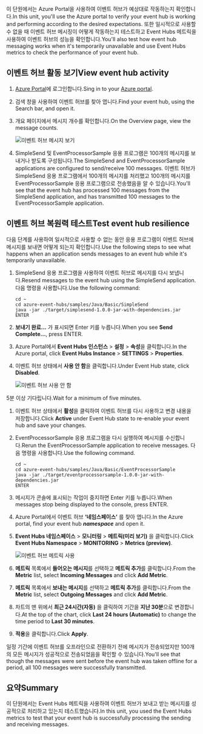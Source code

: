 <span data-ttu-id="10f66-101">이 단원에서는 Azure Portal을 사용하여 이벤트 허브가 예상대로 작동하는지 확인합니다.</span><span class="sxs-lookup"><span data-stu-id="10f66-101">In this unit, you'll use the Azure portal to verify your event hub is working and performing according to the desired expectations.</span></span> <span data-ttu-id="10f66-102">또한 일시적으로 사용할 수 없을 때 이벤트 허브 메시징이 어떻게 작동하는지 테스트하고 Event Hubs 메트릭을 사용하여 이벤트 허브의 성능을 확인합니다.</span><span class="sxs-lookup"><span data-stu-id="10f66-102">You'll also test how event hub messaging works when it's temporarily unavailable and use Event Hubs metrics to check the performance of your event hub.</span></span>

## <a name="view-event-hub-activity"></a><span data-ttu-id="10f66-103">이벤트 허브 활동 보기</span><span class="sxs-lookup"><span data-stu-id="10f66-103">View event hub activity</span></span>

1. <span data-ttu-id="10f66-104">[Azure Portal](https://portal.azure.com?azure-portal=true)에 로그인합니다.</span><span class="sxs-lookup"><span data-stu-id="10f66-104">Sing in to your [Azure portal](https://portal.azure.com?azure-portal=true).</span></span>

1. <span data-ttu-id="10f66-105">검색 창을 사용하여 이벤트 허브를 찾아 엽니다.</span><span class="sxs-lookup"><span data-stu-id="10f66-105">Find your event hub, using the Search bar, and open it.</span></span>

1. <span data-ttu-id="10f66-106">개요 페이지에서 메시지 개수를 확인합니다.</span><span class="sxs-lookup"><span data-stu-id="10f66-106">On the Overview page, view the message counts.</span></span>

    ![이벤트 허브 메시지 보기](../media-draft/6-view-messages.png)

1. <span data-ttu-id="10f66-108">SimpleSend 및 EventProcessorSample 응용 프로그램은 100개의 메시지를 보내거나 받도록 구성됩니다.</span><span class="sxs-lookup"><span data-stu-id="10f66-108">The SimpleSend and EventProcessorSample applications are configured to send/receive 100 messages.</span></span> <span data-ttu-id="10f66-109">이벤트 허브가 SimpleSend 응용 프로그램에서 100개의 메시지를 처리했고 100개의 메시지를 EventProcessorSample 응용 프로그램으로 전송했음을 알 수 있습니다.</span><span class="sxs-lookup"><span data-stu-id="10f66-109">You'll see that the event hub has processed 100 messages from the SimpleSend application, and has transmitted 100 messages to the EventProcessorSample application.</span></span>

## <a name="test-event-hub-resilience"></a><span data-ttu-id="10f66-110">이벤트 허브 복원력 테스트</span><span class="sxs-lookup"><span data-stu-id="10f66-110">Test event hub resilience</span></span>

<span data-ttu-id="10f66-111">다음 단계를 사용하여 일시적으로 사용할 수 없는 동안 응용 프로그램이 이벤트 허브에 메시지를 보내면 어떻게 되는지 확인합니다.</span><span class="sxs-lookup"><span data-stu-id="10f66-111">Use the following steps to see what happens when an application sends messages to an event hub while it's temporarily unavailable.</span></span>

1. <span data-ttu-id="10f66-112">SimpleSend 응용 프로그램을 사용하여 이벤트 허브로 메시지를 다시 보냅니다.</span><span class="sxs-lookup"><span data-stu-id="10f66-112">Resend messages to the event hub using the SimpleSend application.</span></span> <span data-ttu-id="10f66-113">다음 명령을 사용합니다.</span><span class="sxs-lookup"><span data-stu-id="10f66-113">Use the following command:</span></span>

    ```azurecli
    cd ~
    cd azure-event-hubs/samples/Java/Basic/SimpleSend
    java -jar ./target/simplesend-1.0.0-jar-with-dependencies.jar
    ENTER
    ```

1. <span data-ttu-id="10f66-114">**보내기 완료...** 가 표시되면 Enter 키를 누릅니다.</span><span class="sxs-lookup"><span data-stu-id="10f66-114">When you see **Send Complete...**, press ENTER.</span></span>

1. <span data-ttu-id="10f66-115">Azure Portal에서 **Event Hubs 인스턴스** > **설정** > **속성**을 클릭합니다.</span><span class="sxs-lookup"><span data-stu-id="10f66-115">In the Azure portal, click **Event Hubs Instance** > **SETTINGS** > **Properties**.</span></span>

1. <span data-ttu-id="10f66-116">이벤트 허브 상태에서 **사용 안 함**을 클릭합니다.</span><span class="sxs-lookup"><span data-stu-id="10f66-116">Under Event Hub state, click **Disabled**.</span></span>

    ![이벤트 허브 사용 안 함](../media-draft/7-disable-event-hub.png)

<span data-ttu-id="10f66-118">5분 이상 기다립니다.</span><span class="sxs-lookup"><span data-stu-id="10f66-118">Wait for a minimum of five minutes.</span></span>

1. <span data-ttu-id="10f66-119">이벤트 허브 상태에서 **활성**을 클릭하여 이벤트 허브를 다시 사용하고 변경 내용을 저장합니다.</span><span class="sxs-lookup"><span data-stu-id="10f66-119">Click **Active** under Event Hub state to re-enable your event hub and save your changes.</span></span>

1. <span data-ttu-id="10f66-120">EventProcessorSample 응용 프로그램을 다시 실행하여 메시지를 수신합니다.</span><span class="sxs-lookup"><span data-stu-id="10f66-120">Rerun the EventProcessorSample application to receive messages.</span></span> <span data-ttu-id="10f66-121">다음 명령을 사용합니다.</span><span class="sxs-lookup"><span data-stu-id="10f66-121">Use the following command.</span></span>

    ```azurecli
    cd ~
    cd azure-event-hubs/samples/Java/Basic/EventProcessorSample
    java -jar ./target/eventprocessorsample-1.0.0-jar-with-dependencies.jar
    ENTER
    ```

1. <span data-ttu-id="10f66-122">메시지가 콘솔에 표시되는 작업이 중지하면 Enter 키를 누릅니다.</span><span class="sxs-lookup"><span data-stu-id="10f66-122">When messages stop being displayed to the console, press ENTER.</span></span>

1. <span data-ttu-id="10f66-123">Azure Portal에서 이벤트 허브 **‘네임스페이스’** 를 찾아 엽니다.</span><span class="sxs-lookup"><span data-stu-id="10f66-123">In the Azure portal, find your event hub **_namespace_** and open it.</span></span> 

1. <span data-ttu-id="10f66-124">**Event Hubs 네임스페이스** > **모니터링** > **메트릭(미리 보기)** 을 클릭합니다.</span><span class="sxs-lookup"><span data-stu-id="10f66-124">Click **Event Hubs Namespace** > **MONITORING** > **Metrics (preview)**.</span></span>

    ![이벤트 허브 메트릭 사용](../media-draft/7-event-hub-metrics.png)

1. <span data-ttu-id="10f66-126">**메트릭** 목록에서 **들어오는 메시지**를 선택하고 **메트릭 추가**를 클릭합니다.</span><span class="sxs-lookup"><span data-stu-id="10f66-126">From the **Metric** list, select **Incoming Messages** and click **Add Metric**.</span></span>

1. <span data-ttu-id="10f66-127">**메트릭** 목록에서 **보내는 메시지**를 선택하고 **메트릭 추가**를 클릭합니다.</span><span class="sxs-lookup"><span data-stu-id="10f66-127">From the **Metric** list, select **Outgoing Messages** and click **Add Metric**.</span></span>

1. <span data-ttu-id="10f66-128">차트의 맨 위에서 **최근 24시간(자동)** 을 클릭하여 기간을 **지난 30분**으로 변경합니다.</span><span class="sxs-lookup"><span data-stu-id="10f66-128">At the top of the chart, click **Last 24 hours (Automatic)** to change the time period to **Last 30 minutes**.</span></span>

1. <span data-ttu-id="10f66-129">**적용**을 클릭합니다.</span><span class="sxs-lookup"><span data-stu-id="10f66-129">Click **Apply**.</span></span>

<span data-ttu-id="10f66-130">일정 기간에 이벤트 허브를 오프라인으로 전환하기 전에 메시지가 전송되었지만 100개의 모든 메시지가 성공적으로 전송되었음을 확인할 수 있습니다.</span><span class="sxs-lookup"><span data-stu-id="10f66-130">You'll see that though the messages were sent before the event hub was taken offline for a period, all 100 messages were successfully transmitted.</span></span>

## <a name="summary"></a><span data-ttu-id="10f66-131">요약</span><span class="sxs-lookup"><span data-stu-id="10f66-131">Summary</span></span>

<span data-ttu-id="10f66-132">이 단원에서는 Event Hubs 메트릭을 사용하여 이벤트 허브가 보내고 받는 메시지를 성공적으로 처리하고 있는지 테스트했습니다.</span><span class="sxs-lookup"><span data-stu-id="10f66-132">In this unit, you used the Event Hubs metrics to test that your event hub is successfully processing the sending and receiving messages.</span></span>
